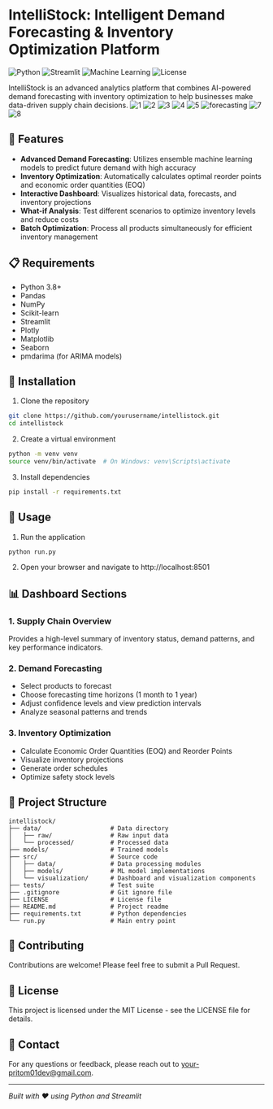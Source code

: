 # IntelliStock: Intelligent Demand Forecasting & Inventory Optimization Platform

![Python](https://img.shields.io/badge/Python-3.8%2B-blue)
![Streamlit](https://img.shields.io/badge/Streamlit-1.2%2B-red)
![Machine Learning](https://img.shields.io/badge/ML-Ensemble%20Methods-green)
![License](https://img.shields.io/badge/License-MIT-yellow)

IntelliStock is an advanced analytics platform that combines AI-powered demand forecasting with inventory optimization to help businesses make data-driven supply chain decisions.
![1](https://github.com/user-attachments/assets/271ce1ca-ac3c-4066-b87b-8f1be24021fa)
![2](https://github.com/user-attachments/assets/78599cd9-14b5-449a-894d-0d68b168153e)
![3](https://github.com/user-attachments/assets/5ef13097-b9d4-451a-9d93-f32ed14edac6)
![4](https://github.com/user-attachments/assets/6be02944-8c23-4c94-bdea-ac78ae90f133)
![5](https://github.com/user-attachments/assets/41f0b493-d0bc-4748-8c01-1462e7412c60)
![forecasting](https://github.com/user-attachments/assets/878c2527-f5c9-495e-994b-176fcc4ddfbf)
![7](https://github.com/user-attachments/assets/d5a6834a-56fe-4a5e-ac41-c1c7535da437)
![8](https://github.com/user-attachments/assets/cfefbead-9934-40b8-b0f3-5622c955a523)



## 🚀 Features

- **Advanced Demand Forecasting**: Utilizes ensemble machine learning models to predict future demand with high accuracy
- **Inventory Optimization**: Automatically calculates optimal reorder points and economic order quantities (EOQ)
- **Interactive Dashboard**: Visualizes historical data, forecasts, and inventory projections
- **What-if Analysis**: Test different scenarios to optimize inventory levels and reduce costs
- **Batch Optimization**: Process all products simultaneously for efficient inventory management

## 📋 Requirements

- Python 3.8+
- Pandas
- NumPy
- Scikit-learn
- Streamlit
- Plotly
- Matplotlib
- Seaborn
- pmdarima (for ARIMA models)

## 🔧 Installation

1. Clone the repository
```bash
git clone https://github.com/yourusername/intellistock.git
cd intellistock
```

2. Create a virtual environment
```bash
python -m venv venv
source venv/bin/activate  # On Windows: venv\Scripts\activate
```

3. Install dependencies
```bash
pip install -r requirements.txt
```

## 🚀 Usage

1. Run the application
```bash
python run.py
```

2. Open your browser and navigate to http://localhost:8501

## 📊 Dashboard Sections

### 1. Supply Chain Overview
Provides a high-level summary of inventory status, demand patterns, and key performance indicators.

### 2. Demand Forecasting
- Select products to forecast
- Choose forecasting time horizons (1 month to 1 year)
- Adjust confidence levels and view prediction intervals
- Analyze seasonal patterns and trends

### 3. Inventory Optimization
- Calculate Economic Order Quantities (EOQ) and Reorder Points
- Visualize inventory projections
- Generate order schedules
- Optimize safety stock levels

## 📂 Project Structure

```
intellistock/
├── data/                   # Data directory
│   ├── raw/                # Raw input data
│   └── processed/          # Processed data
├── models/                 # Trained models
├── src/                    # Source code
│   ├── data/               # Data processing modules
│   ├── models/             # ML model implementations
│   └── visualization/      # Dashboard and visualization components
├── tests/                  # Test suite
├── .gitignore              # Git ignore file
├── LICENSE                 # License file
├── README.md               # Project readme
├── requirements.txt        # Python dependencies
└── run.py                  # Main entry point
```

## 🤝 Contributing

Contributions are welcome! Please feel free to submit a Pull Request.

## 📄 License

This project is licensed under the MIT License - see the LICENSE file for details.

## 📧 Contact

For any questions or feedback, please reach out to [your-pritom01dev@gmail.com](mailto:pritom01dev@gmail.com).

---

*Built with ❤️ using Python and Streamlit* 
